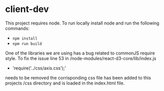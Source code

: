# client-dev

This project requires node.
To run locally install node and run the following commands:

- `npm install`
- `npm run build`

One of the libraries we are using has a bug related to commonJS require style. 
To fix the issue line 53  in /node-modules/react-d3-core/lib/index.js 

- 'require('../css/axis.css');'

needs to be removed
the corrisponding css file has been added to this projects /css directory and is loaded
in the index.html file.